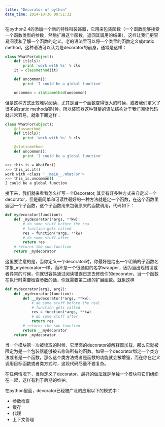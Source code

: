 ```yaml
---
title: "Decorator of python"
date_time: 2014-10-30 09:51:32
---
```


在python2.4的添加一个新的特性叫装饰器，它用来包装函数（一个函数能够接受一个函数类型的参数，然后扩展这个函数，返回其调用的结果），这样让我们更容易阅读和了解一个函数的定义。老的语法里可以将一个类里的函数定义成static method，这种语法可以认为是decorator的前身，通常是这样：

```python
class WhatFor(object):
	def it(cls):
		print 'work with %s' % cls
	it = classmethod(it)

	def uncommon():
		print 'I could be a global function'

	uncommon = staticmethod(uncommon)
```

但是这种方式比较难以阅读，尤其是当一个函数变得很大的时候，或者我们定义了很多的static method的时候。所以装饰器这种轻量的语法结构对于我们阅读代码就非常容易，就象下面这样：

```python
class WhatFor(object):
	@classmethod
	def it(cls):
		print 'work with %s' % cls

	@staticmethod
	def uncommon():
		print 'I could be a global function'
```

```bash
>>> this_is = WhatFor()
>>> this_is.it()
work with <class '__main__.WhatFor'>
>>> this_is.uncommon()
I could be a global function
```

接下来，我们就来看看怎么样写一个Decorator, 其实有好多种方式来自定义一个decorator，但是最简单和可读性最好的一种方法就是定一个函数，在这个函数里返回一个子函数，这个子函数用来包装原来的函数调用，代码如下：

```python
def mydecorator(function):
	def _mydecorator(*args, **kw):
		# do some stuff before the rea
		# function gets called
		res = function(*args, **kw)
		# do some stuff after
		return res
	# returns the sub-function
	return _mydecorator
```

这里要注意的是，当你定义一个decorator时，你最好是给出一个明确的子函数名字象_mydecorator一样，而不是一个很通俗的名字wrapper，因为当出现错误或者异常的时候，你就很容易通过阅读错误日志去修改你的decorator。当一个函数在执行时需要检查参数的话，你就需要第二级的扩展函数。就象这样

```python
def mydecorator(arg1, arg2):
	def _mydecorator(function):
		def __mydecorator(*args, **kw):
			# do some stuff before the real
			# function gets called
			res = function(*args, **kw)
			# do some stuff after
			return res
		# returns the sub-function
		return __mydecorator
	return _mydecorator
```

当一个模块第一次被读取的时候，它里面的decorator被解释器加载，那么它就被限定为是一个包装器能够被去修饰所有的函数。如果一个decorator绑定一个类方法或者是一个函数，那么这个类方法或者是函数的功能就会被增强，而在你在定义调用目标函数或者类方式时，这段代码尽量不要复杂。

在任何情况下，当你定义了decorator，最好的做法就是单独一个模块将它们组织在一起，这样有利于后期的维护。

在python里面，decorator已经被广泛的应用以下的模式中：

- 参数检查
- 缓存
- 代理
- 上下文管理
